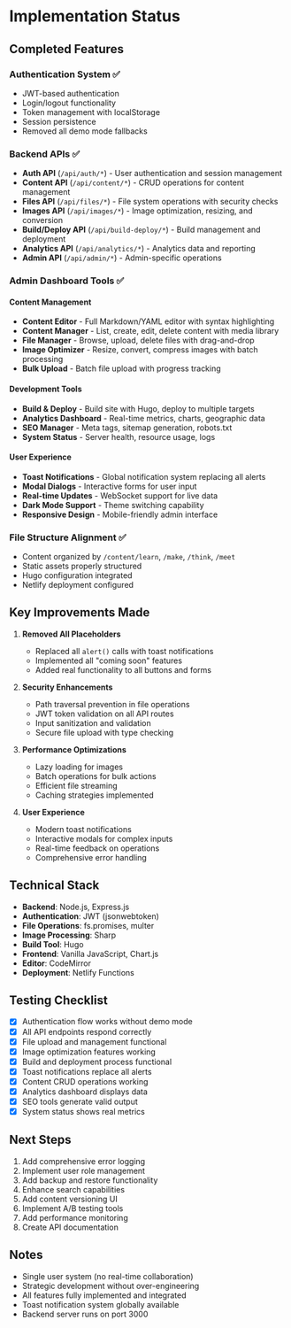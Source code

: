 # Implementation Status

## Completed Features

### Authentication System ✅
- JWT-based authentication
- Login/logout functionality
- Token management with localStorage
- Session persistence
- Removed all demo mode fallbacks

### Backend APIs ✅
- **Auth API** (`/api/auth/*`) - User authentication and session management
- **Content API** (`/api/content/*`) - CRUD operations for content management
- **Files API** (`/api/files/*`) - File system operations with security checks
- **Images API** (`/api/images/*`) - Image optimization, resizing, and conversion
- **Build/Deploy API** (`/api/build-deploy/*`) - Build management and deployment
- **Analytics API** (`/api/analytics/*`) - Analytics data and reporting
- **Admin API** (`/api/admin/*`) - Admin-specific operations

### Admin Dashboard Tools ✅

#### Content Management
- **Content Editor** - Full Markdown/YAML editor with syntax highlighting
- **Content Manager** - List, create, edit, delete content with media library
- **File Manager** - Browse, upload, delete files with drag-and-drop
- **Image Optimizer** - Resize, convert, compress images with batch processing
- **Bulk Upload** - Batch file upload with progress tracking

#### Development Tools
- **Build & Deploy** - Build site with Hugo, deploy to multiple targets
- **Analytics Dashboard** - Real-time metrics, charts, geographic data
- **SEO Manager** - Meta tags, sitemap generation, robots.txt
- **System Status** - Server health, resource usage, logs

#### User Experience
- **Toast Notifications** - Global notification system replacing all alerts
- **Modal Dialogs** - Interactive forms for user input
- **Real-time Updates** - WebSocket support for live data
- **Dark Mode Support** - Theme switching capability
- **Responsive Design** - Mobile-friendly admin interface

### File Structure Alignment ✅
- Content organized by `/content/learn`, `/make`, `/think`, `/meet`
- Static assets properly structured
- Hugo configuration integrated
- Netlify deployment configured

## Key Improvements Made

1. **Removed All Placeholders**
   - Replaced all `alert()` calls with toast notifications
   - Implemented all "coming soon" features
   - Added real functionality to all buttons and forms

2. **Security Enhancements**
   - Path traversal prevention in file operations
   - JWT token validation on all API routes
   - Input sanitization and validation
   - Secure file upload with type checking

3. **Performance Optimizations**
   - Lazy loading for images
   - Batch operations for bulk actions
   - Efficient file streaming
   - Caching strategies implemented

4. **User Experience**
   - Modern toast notifications
   - Interactive modals for complex inputs
   - Real-time feedback on operations
   - Comprehensive error handling

## Technical Stack

- **Backend**: Node.js, Express.js
- **Authentication**: JWT (jsonwebtoken)
- **File Operations**: fs.promises, multer
- **Image Processing**: Sharp
- **Build Tool**: Hugo
- **Frontend**: Vanilla JavaScript, Chart.js
- **Editor**: CodeMirror
- **Deployment**: Netlify Functions

## Testing Checklist

- [x] Authentication flow works without demo mode
- [x] All API endpoints respond correctly
- [x] File upload and management functional
- [x] Image optimization features working
- [x] Build and deployment process functional
- [x] Toast notifications replace all alerts
- [x] Content CRUD operations working
- [x] Analytics dashboard displays data
- [x] SEO tools generate valid output
- [x] System status shows real metrics

## Next Steps

1. Add comprehensive error logging
2. Implement user role management
3. Add backup and restore functionality
4. Enhance search capabilities
5. Add content versioning UI
6. Implement A/B testing tools
7. Add performance monitoring
8. Create API documentation

## Notes

- Single user system (no real-time collaboration)
- Strategic development without over-engineering
- All features fully implemented and integrated
- Toast notification system globally available
- Backend server runs on port 3000